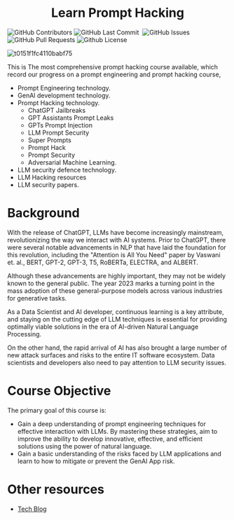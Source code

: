 <p align="center">

<h1 align="center">Learn Prompt Hacking</h1>

<p align="center">
<p>
<img alt="GitHub Contributors" src="https://img.shields.io/github/contributors/TrustAI-laboratory/Learn-Prompt-Hacking" />
<img alt="GitHub Last Commit" src="https://img.shields.io/github/last-commit/TrustAI-laboratory/Learn-Prompt-Hacking" />
<img alt="" src="https://img.shields.io/github/repo-size/TrustAI-laboratory/Learn-Prompt-Hacking" />
<!--<img alt="Downloads" src="https://static.pepy.tech/badge/Learn-Prompt-Hacking" />-->
<img alt="GitHub Issues" src="https://img.shields.io/github/issues/TrustAI-laboratory/Learn-Prompt-Hacking" />
<img alt="GitHub Pull Requests" src="https://img.shields.io/github/issues-pr/TrustAI-laboratory/Learn-Prompt-Hacking" />
<img alt="Github License" src="https://img.shields.io/github/license/TrustAI-laboratory/Learn-Prompt-Hacking" />
</p>

![t0151f1fc4110babf75](https://github.com/user-attachments/assets/9a6eb026-82b5-40ae-adff-2d61147e22b1)

This is The most comprehensive prompt hacking course available, which record our progress on a prompt engineering and prompt hacking course,
- Prompt Engineering technology.
- GenAI development technology.
- Prompt Hacking technology.
  - ChatGPT Jailbreaks
  - GPT Assistants Prompt Leaks
  - GPTs Prompt Injection
  - LLM Prompt Security
  - Super Prompts
  - Prompt Hack
  - Prompt Security
  - Adversarial Machine Learning.
- LLM security defence technology.
- LLM Hacking resources
- LLM security papers.


# Background
With the release of ChatGPT, LLMs have become increasingly mainstream, revolutionizing the way we interact with AI systems. Prior to ChatGPT, there were several notable advancements in NLP that have laid the foundation for this revolution, including the "Attention is All You Need" paper by Vaswani et. al., BERT, GPT-2, GPT-3, T5, RoBERTa, ELECTRA, and ALBERT. 

Although these advancements are highly important, they may not be widely known to the general public. The year 2023 marks a turning point in the mass adoption of these general-purpose models across various industries for generative tasks. 

As a Data Scientist and AI developer, continuous learning is a key attribute, and staying on the cutting edge of LLM techniques is essential for providing optimally viable solutions in the era of AI-driven Natural Language Processing.

On the other hand, the rapid arrival of AI has also brought a large number of new attack surfaces and risks to the entire IT software ecosystem. Data scientists and developers also need to pay attention to LLM security issues.


# Course Objective
The primary goal of this course is:
* Gain a deep understanding of prompt engineering techniques for effective interaction with LLMs. By mastering these strategies, aim to improve the ability to develop innovative, effective, and efficient solutions using the power of natural language.
* Gain a basic understanding of the risks faced by LLM applications and learn to how to mitigate or prevent the GenAI App risk.

# Other resources
* [Tech Blog](https://securaize.substack.com/)
